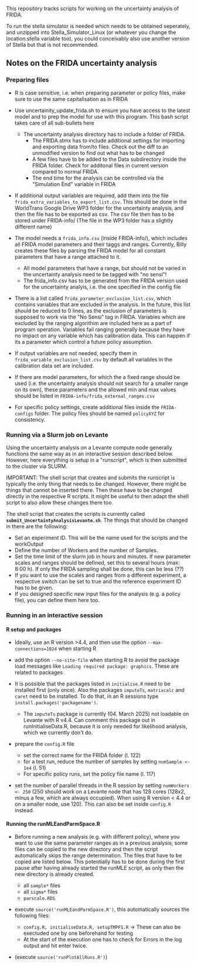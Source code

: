 This repository tracks scripts for working on the uncertainty analysis of FRIDA.

To run the stella simulator is needed which needs to be obtained seperately, and unzipped into Stella_Simulator_Linux (or whatever you change the location.stella variable too), you could conceivably also use another version of Stella but that is not recommended.


## Notes on the FRIDA uncertainty analysis


### Preparing files

- R is case sensitive, i.e. when preparing parameter or policy files, make sure to use the same capitalisation as in FRIDA

- Use uncertainity_update_frida.sh to ensure you have access to the latest model and to prep the model for use with this program.  This bash script takes care of all sub-bullets here
    - The uncertainty analysis directory has to include a folder of FRIDA.
        - The FRIDA.stmx has to include additional settings for importing and exporting data from/to files. Check out the diff to an unmodified version to find out what has to be changed
        - A few files have to be added to the Data subdirectory inside the FRIDA folder. Check for additonal files in current version compared to normal FRIDA.
        - The end time for the analysis can be controlled via the "Simulation End" variable in FRIDA

- If additional output variables are required, add them into the file ```frida_extra_variables_to_export_list.csv```. This should be done in the WorldTrans Google Drive WP3 folder for the uncertainty analysis, and then the file has to be exported as csv. The csv file then has to be stored under FRIDA-info/ (The file in the WP3 folder has a slightly different name)
- The model needs a ```frida_info.csv``` (inside FRIDA-info/), which includes all FRIDA model parameters and their taggs and ranges. Currently, Billy creates these files by parsing the FRIDA model for all constant parameters that have a range attached to it.

    - All model parameters that have a range, but should not be varied in the uncertainty analysis need to be tagged with "no sensi"!
    - The frida_info.csv has to be generated from the FRIDA version used for the uncertainty analyis, i.e. the one specified in the config file

- There is a list called ```frida_parameter_exclusion_list.csv```, which contains variables that are excluded in the analysis. In the future, this list should be reduced to 0 lines, as the exclusion of parameters is supposed to work via the "No Sensi" tag in FRIDA. Variables which are excluded by the ranging algorithim are included here as a part of program operation.  Variables fail ranging generally because they have no impact on any variable which has calibration data.  This can happen if its a parameter which control a future policy assumption.

- If output variables are not needed, specify them in ```frida_variable_exclusion_list.csv``` by default all variables in the calibration data set are included.

- If there are model parameters, for which the a fixed range should be used (i.e. the uncertainty analysis should not search for a smaller range on its own), these parameters and the allowed min and max values should be listed in ```FRIDA-info/frida_external_ranges.csv```

- For specific policy settings, create additional files inside the ```FRIDA-configs``` folder. The policy files should be named ```policyXYZ``` for consistency.

### Running via a Slurm job on Levante
Using the uncertainty analysis on a Levante compute node generally functions the same way as in an interactive session described below. However, here everything is setup in a "runscript", which is then submitted to the cluster via SLURM.

IMPORTANT: The shell script that creates and submits the runscript is typically the only thing that needs to be changed. However, there might be things that cannot be inserted there. Then these have to be changed directly in the respective R scripts. It might be useful to then adapt the shell script to also allow these changes there too.

The shell script that creates the scripts is currently called **```submit_UncertaintyAnalysisLevante.sh```**. The things that should be changed in there are the following:
- Set an experiment ID. This will be the name used for the scripts and the workOutput
- Define the number of Workers and the number of Samples.
- Set the time limit of the slurm job in hours and minutes. If new parameter scales and ranges should be defined, set this to several hours (max: 8:00 h). If only the FRIDA sampling shall be done, this can be less (??)
- If you want to use the scales and ranges from a different experiment, a respective switch can be set to true and the reference experiment ID has to be given.
- If you designed specific new input files for the analysis (e.g. a policy file), you can define them here too.


### Running in an interactive session

#### R setup and packages
- Ideally, use an R version >4.4, and then use the option ```--max-connections=1024``` when starting R
- add the option ```--no-site-file``` when starting R to avoid the package load messages like ```Loading required package: graphics```. These are related to packages 


- It is possible that the packages listed in ```initialise.R``` need to be installed first (only once). Also the packages ```imputeTs```, ```matrixcalc``` and ```caret``` need to be installed. To do that, in an R sessions type ```install.packages('packagename')```. 
    - The ```imputeTs``` package is currently (04. March 2025) not loadable on Levante with R v4.4. Can comment this package out in runInitialiseData.R, because it is only needed for likelihood analysis, which we currently don't do.

- prepare the ```config.R``` file
    -  set the correct name for the FRIDA folder (l. 122)
    -  for a test run, reduce the number of samples by setting ```numSample <- 1e4``` (l. 51)
    -  For specific policy runs, set the policy file name (l. 117)

- set the number of parallel threads in the R session by setting ```numWorkers <- 250``` (250 should work on a Levante node that has 128 cores (128x2, minus a few, which are always occupied). When using R version < 4.4 or on a smaller node, use 120). This can also be set inside ```config.R``` instead.

#### Running the runMLEandParmSpace.R
- Before running a new analysis (e.g. with different policy), where you want to use the same parameter ranges as in a previous analysis, some files can be copied to the new directory and then the script automatically skips the range determination. The files that have to be copied are listed below. This potentially has to be done during the first pause after having already started the runMLE script, as only then the new directory is already created.
    - all ```sample*``` files
    - all ```sigma*``` files
    - ```parscale.RDS```

- execute ```source('runMLEandParmSpace.R')```, this automatically sources the following files:
    - ```config.R, initialiseData.R, setupTMPFS.R``` -> These can also be exectuded one by one beforehand for testing
    - At the start of the execution one has to check for Errors in the log output and hit enter twice.

- (execute ```source('runPlotAllRuns.R')```)
